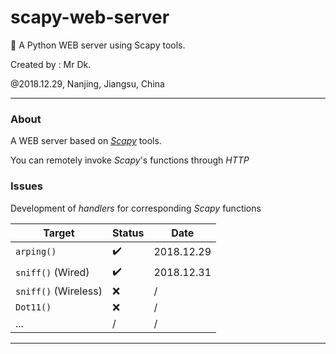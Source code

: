 # scapy-web-server
🔬 A Python WEB server using Scapy tools.

Created by : Mr Dk.

@2018.12.29, Nanjing, Jiangsu, China

---

### About

A WEB server based on _[Scapy](https://scapy.net/)_ tools.

You can remotely invoke _Scapy_'s functions through _HTTP_

### Issues

Development of _handlers_ for corresponding _Scapy_ functions

| Target               | Status | Date       |
| -------------------- | ------ | ---------- |
| `arping()`           | ✔️      | 2018.12.29 |
| `sniff()` (Wired)    | ✔️      | 2018.12.31 |
| `sniff()` (Wireless) | ❌      | /          |
| `Dot11()`            | ❌      | /          |
| ...                  | /      | /          |

---

